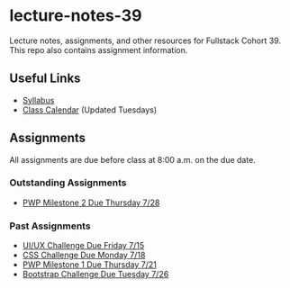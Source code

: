 # lecture-notes-39
Lecture notes, assignments, and other resources for Fullstack Cohort 39. This repo also contains assignment information.

## Useful Links
* [Syllabus](http://ddc-web-curriculum.cnm.edu/syllabus/)
* [Class Calendar](https://calendar.google.com/calendar?cid=Ym9vdGNhbXBjb2RlcnNAZ21haWwuY29t) (Updated Tuesdays)

## Assignments
All assignments are due before class at 8:00 a.m. on the due date.

### Outstanding Assignments
* [PWP Milestone 2 Due Thursday 7/28](https://ddc-web-curriculum.cnm.edu/pwp-milestone-two/)

### Past Assignments
* [UI/UX Challenge Due Friday 7/15](https://classroom.github.com/a/TvW-9naR)
* [CSS Challenge Due Monday 7/18](https://classroom.github.com/a/Q_ZGzbn2)
* [PWP Milestone 1 Due Thursday 7/21](https://ddc-web-curriculum.cnm.edu/pwp-milestone-one/)
* [Bootstrap Challenge Due Tuesday 7/26](https://classroom.github.com/a/kbvKGhAe)

